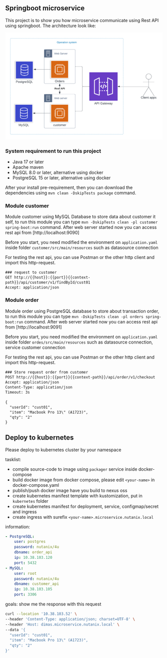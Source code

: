 ## Springboot microservice

This project is to show you how microservice communicate using Rest API using springboot. The architecture look like:

![architecture](docs/architecture.png)

### System requirement to run this project

- Java 17 or later
- Apache maven
- MySQL 8.0 or later, alternative using docker
- PostgreSQL 15 or later, alternative using docker

After your install pre-requirement, then you can download the dependencies using `mvn clean -DskipTests package` command.

### Module customer

Module customer using MySQL Database to store data about customer it self, to run this module you can type `mvn -DskipTests clean -pl customer spring-boot:run` command. After web server started now you can access rest api from [http://localhost:9090]

Before you start, you need modified the environment on `application.yaml` inside folder `customer/src/main/resources` such as datasource connection

For testing the rest api, you can use Postman or the other http client and import this http-request.

```http request
### request to customer
GET http://{{host}}:{{port}}{{context-path}}/api/customer/v1/findById/cust01
Accept: application/json
```

### Module order

Module order using PostgreSQL database to store about transaction order, to run this module you can type `mvn -DskipTests clean -pl orders spring-boot:run` command. After web server started now you can access rest api from [http://localhost:9091]

Before you start, you need modified the environment on `application.yaml` inside folder `ordes/src/main/resources` such as datasource connection, service customer connection 

For testing the rest api, you can use Postman or the other http client and import this http-request.

```http request
### Store request order from customer
POST http://{{host}}:{{port}}{{context-path}}/api/order/v1/checkout
Accept: application/json
Content-Type: application/json
Timeout: 3s

{
  "userId": "cust01",
  "item": "Macbook Pro 13\" (A1723)",
  "qty": "2"
}
```

## Deploy to kubernetes

Please deploy to kubernetes cluster by your namespace

tasklist: 

- compile source-code to image using `packager` service inside docker-compose
- build docker image from docker compose, please edit `<your-name>` in docker-compose.yaml
- publish/push docker image have you build to nexus oss
- create kubernetes manifest template with kustomization, put in `kubernetes` folder
- create kubernetes manifest for deployment, service, configmap/secret and ingress
- create ingress with surefix `<your-name>.microservice.nutanix.local`

information:

```yaml
- PostgreSQL:
    user: postgres
    password: nutanix/4u
    dbname: order_api
    ip: 10.38.103.120
    port: 5432
- MySQL:
    user: root
    password: nutanix/4u
    dbname: customer_api
    ip: 10.38.103.105 
    port: 3306
```

goals:
show me the response with this request

```bash
curl --location '10.38.103.52' \
--header 'Content-Type: application/json; charset=UTF-8' \
--header 'Host: dimas.microservice.nutanix.local' \
--data '{
  "userId": "cust01",
  "item": "Macbook Pro 13\" (A1723)",
  "qty": "2"
}'
```
